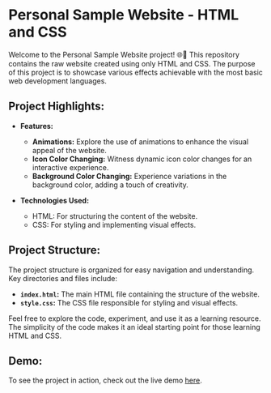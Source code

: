 # Personal Sample Website - HTML and CSS

Welcome to the Personal Sample Website project! 🌐🚀 This repository contains the raw website created using only HTML and CSS. The purpose of this project is to showcase various effects achievable with the most basic web development languages.

## Project Highlights:

- **Features:**
    - **Animations:** Explore the use of animations to enhance the visual appeal of the website.
    - **Icon Color Changing:** Witness dynamic icon color changes for an interactive experience.
    - **Background Color Changing:** Experience variations in the background color, adding a touch of creativity.

- **Technologies Used:**
    - HTML: For structuring the content of the website.
    - CSS: For styling and implementing visual effects.

## Project Structure:

The project structure is organized for easy navigation and understanding. Key directories and files include:

- **`index.html`:** The main HTML file containing the structure of the website.
- **`style.css`:** The CSS file responsible for styling and visual effects.

Feel free to explore the code, experiment, and use it as a learning resource. The simplicity of the code makes it an ideal starting point for those learning HTML and CSS.

## Demo:

To see the project in action, check out the live demo [here](#).
